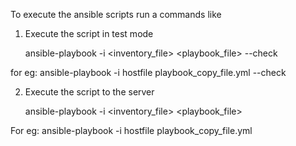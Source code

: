 To execute the ansible scripts run a commands like

1) Execute the script in test mode

   ansible-playbook -i <inventory_file> <playbook_file> --check

for eg:   ansible-playbook -i hostfile playbook_copy_file.yml --check



2) Execute the script to the server

   ansible-playbook -i <inventory_file> <playbook_file>

For eg:   ansible-playbook -i hostfile playbook_copy_file.yml
